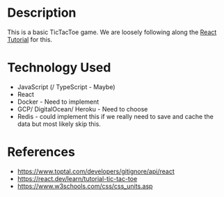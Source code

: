 # Description
This is a basic TicTacToe game.  We are loosely following along the [React Tutorial](https://react.dev/learn/tutorial-tic-tac-toe) for this.

# Technology Used
* JavaScript (/ TypeScript - Maybe)
* React
* Docker - Need to implement
* GCP/ DigitalOcean/ Heroku - Need to choose
* Redis - could implement this if we really need to save and cache the data but most likely skip this.

# References
* https://www.toptal.com/developers/gitignore/api/react
* https://react.dev/learn/tutorial-tic-tac-toe
* https://www.w3schools.com/css/css_units.asp
